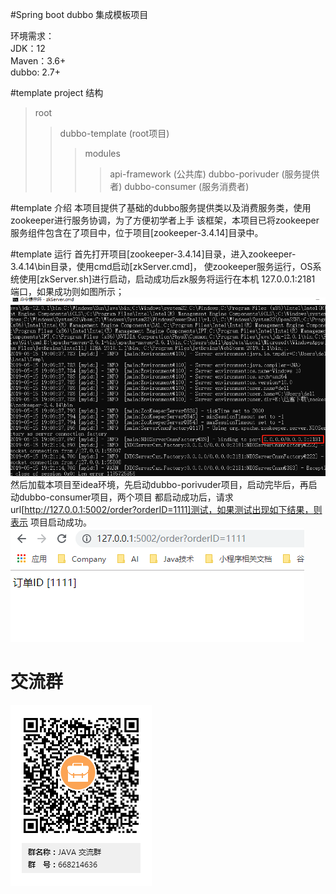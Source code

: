 #Spring boot dubbo 集成模板项目

环境需求：<br/>
JDK：12 <br/>
Maven：3.6+<br/>
dubbo: 2.7+

#template project 结构
> root 
>> dubbo-template (root项目)
>>> modules
>>>> api-framework (公共库)
>>>> dubbo-porivuder (服务提供者)
>>>> dubbo-consumer (服务消费者)

#template 介绍
本项目提供了基础的dubbo服务提供类以及消费服务类，使用zookeeper进行服务协调，为了方便初学者上手
该框架，本项目已将zookeeper服务组件包含在了项目中，位于项目[zookeeper-3.4.14]目录中。

#template 运行
首先打开项目[zookeeper-3.4.14]目录，进入zookeeper-3.4.14\bin目录，使用cmd启动[zkServer.cmd]，
使zookeeper服务运行，OS系统使用[zkServer.sh]进行启动，启动成功后zk服务将运行在本机 127.0.0.1:2181
端口，如果成功则如图所示；
<img src="/git-img/0002.jpg">
然后加载本项目至idea环境，先启动dubbo-porivuder项目，启动完毕后，再启动dubbo-consumer项目，两个项目
都启动成功后，请求url[http://127.0.0.1:5002/order?orderID=1111]测试，如果测试出现如下结果，则表示
项目启动成功。
<img src="/git-img/0001.png">

# 交流群
<img src="/git-img/qq-qun.jpg">